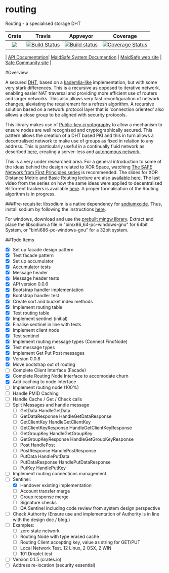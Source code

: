 # routing

Routing - a specialised storage DHT

|Crate|Travis|Appveyor|Coverage|
|:------:|:-------:|:-------:|:-------:|
|[![](http://meritbadge.herokuapp.com/routing)](https://crates.io/crates/routing)|[![Build Status](https://travis-ci.org/dirvine/routing.svg?branch=master)](https://travis-ci.org/dirvine/routing)|[![Build status](https://ci.appveyor.com/api/projects/status/ni7c20e9aux3g01i?svg=true)](https://ci.appveyor.com/project/dirvine/routing)|[![Coverage Status](https://coveralls.io/repos/dirvine/routing/badge.svg?branch=master)](https://coveralls.io/r/dirvine/routing?branch=master)|

| [API Documentation](http://dirvine.github.io/routing/routing/)| [MaidSafe System Documention](http://systemdocs.maidsafe.net/) | [MaidSafe web site](http://www.maidsafe.net) | [Safe Community site](https://forum.safenetwork.io) |

#Overview

A secured [DHT](http://en.wikipedia.org/wiki/Distributed_hash_table), based on a [kademlia-like](http://en.wikipedia.org/wiki/Kademlia) implementation, but with some very stark differences. This is a recursive as opposed to iterative network, enabling easier NAT traversal and providing more efficient use of routers and larger networks. This also allows very fast reconfiguration of network changes, aleviating the requirement for a refresh algorithm. A recursive solution based on a network protocol layer that is 'connection oriented' also allows a close group to be aligned with security protocols.

This library makes use of [Public-key cryptography](http://en.wikipedia.org/wiki/Public-key_cryptography) to allow a mechanism to ensure nodes are well recognised and cryptographically secured. This pattern allows the creation of a DHT based PKI and this in turn allows a decentralised network to make use of groups as fixed in relation to any address. This is particularly useful in a continually fluid network as described [here,](http://maidsafe.net/Whitepapers/pdf/MaidSafeDistributedHashTable.pdf) creating a server-less and [autonomous network](http://maidsafe.net/docs/SAFEnetwork.pdf). 

This is a very under researched area. For a general introduction to some of the ideas behind the design related to XOR Space, watching [The SAFE Network from First Principles series](https://www.youtube.com/watch?v=Lr9FJRDcNzk&list=PLiYqQVdgdw_sSDkdIZzDRQR9xZlsukIxD) is recommended. The slides for XOR Distance Metric and Basic Routing lecture are also [available here](http://ericklavoie.com/talks/safenetwork/1-xor-routing.pdf). The last video from the series on how the same ideas were applied to decentralised BitTorrent trackers is available [here](https://www.youtube.com/watch?v=YFV908uoLPY). A proper formalisation of the Routing algorithm is in progress.


###Pre-requisite:
libsodium is a native dependency for [sodiumxoide](https://github.com/dnaq/sodiumoxide). Thus, install sodium by following the instructions [here](http://doc.libsodium.org/installation/index.html).

For windows, download and use the [prebuilt mingw library](https://download.libsodium.org/libsodium/releases/libsodium-1.0.2-mingw.tar.gz).
Extract and place the libsodium.a file in "bin\x86_64-pc-windows-gnu" for 64bit System, or "bin\i686-pc-windows-gnu" for a 32bit system.

##Todo Items

- [x] Set up facade design pattern
- [x] Test facade pattern
- [x] Set up accumulator
- [x] Accumulator tests
- [x] Message header 
- [x] Message header tests
- [x] API version 0.0.6
- [x] Bootstrap handler implementation
- [x] Bootstrap handler test
- [x] Create sort and bucket index methods 
- [x] Implement routing table
- [x] Test routing table 
- [x] Implement sentinel (initial)
- [x] Finalise sentinel in line with tests
- [x] Implement client node
- [x] Test sentinel 
- [x] Implement routing message types (Connect FindNode)
- [x] Test message types
- [x] Implement Get Put Post messages
- [x] Version 0.0.8
- [x] Move bootstrap out of routing
- [ ] Complete Client Interface (Facade)
- [x] Complete Routing Node Interface to accomodate churn
- [x] Add caching to node interface
- [ ] Implement routing node (100%)
- [ ] Handle PMID Caching
- [ ] Handle Cache / Get / Check calls
- [ ] Split Messages and  handle message
  - [ ] GetData HandleGetData
  - [ ] GetDataResponse HandleGetDataResponse 
  - [ ] GetClientKey HandleGetClientKey 
  - [ ] GetClientKeyResponse HandleGetClientKeyResponse 
  - [ ] GetGroupKey HandleGetGroupKey 
  - [ ] GetGroupKeyResponse HandleGetGroupKeyResponse 
  - [ ] Post HandlePost 
  - [ ] PostResponse HandlePostResponse 
  - [ ] PutData HandlePutData 
  - [ ] PutDataResponse HandlePutDataResponse 
  - [ ] PutKey HandlePutKey 
- [ ] Implement routing connections management
- [ ] Sentinel:
  - [x] Handover existing implementation
  - [ ] Account transfer merge
  - [ ] Group response merge
  - [ ] Signature checks
  - [ ] QA Sentinel including code review from system design perspective
- [ ] Check Authority (Ensure use and implementation of Authority is in line with the design doc / blog.)
- [ ] Examples:
  - [ ] zero state network
  - [ ] Routing Node with type erased cache
  - [ ] Routing Client accepting key, value as string for GET/PUT
  - [ ] Local Network Test. 12 Linux, 2 OSX, 2 WIN
  - [ ] 101 Droplet test
- [ ] Version 0.1.5 (crates.io)
- [ ] Address re-location (security essential)
